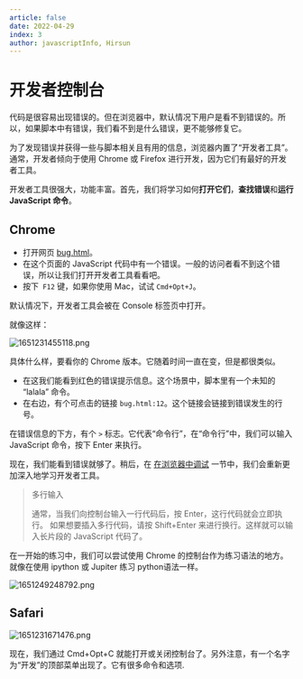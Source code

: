 ```yaml
---
article: false
date: 2022-04-29
index: 3
author: javascriptInfo, Hirsun
---
```


# 开发者控制台

代码是很容易出现错误的。但在浏览器中，默认情况下用户是看不到错误的。所以，如果脚本中有错误，我们看不到是什么错误，更不能够修复它。

为了发现错误并获得一些与脚本相关且有用的信息，浏览器内置了“开发者工具”。通常，开发者倾向于使用 Chrome 或 Firefox 进行开发，因为它们有最好的开发者工具。

开发者工具很强大，功能丰富。首先，我们将学习如何**打开它们**，**查找错误**和**运行 JavaScript 命令**。

## Chrome

- 打开网页 [bug.html](https://zh.javascript.info/article/devtools/bug.html)。
- 在这个页面的 JavaScript 代码中有一个错误。一般的访问者看不到这个错误，所以让我们打开开发者工具看看吧。
- 按下` F12` 键，如果你使用 Mac，试试 `Cmd+Opt+J`。

默认情况下，开发者工具会被在 Console 标签页中打开。

就像这样：

![1651231455118.png](https://pic.hanjiaming.com.cn/2022/04/29/cf93f3f5b37ff.png)

具体什么样，要看你的 Chrome 版本。它随着时间一直在变，但是都很类似。

- 在这我们能看到红色的错误提示信息。这个场景中，脚本里有一个未知的 “lalala” 命令。
- 在右边，有个可点击的链接 `bug.html:12`。这个链接会链接到错误发生的行号。

在错误信息的下方，有个 `>` 标志。它代表“命令行”，在“命令行”中，我们可以输入 JavaScript 命令，按下 Enter 来执行。

现在，我们能看到错误就够了。稍后，在 [在浏览器中调试](https://zh.javascript.info/debugging-chrome) 一节中，我们会重新更加深入地学习开发者工具。

> 多行输入
>
> 通常，当我们向控制台输入一行代码后，按 Enter，这行代码就会立即执行。
> 如果想要插入多行代码，请按 Shift+Enter 来进行换行。这样就可以输入长片段的 JavaScript 代码了。

在一开始的练习中，我们可以尝试使用 Chrome 的控制台作为练习语法的地方。就像在使用 ipython 或 Jupiter 练习 python语法一样。

![1651249248792.png](https://pic.hanjiaming.com.cn/2022/04/30/f439e41cc13cd.png)

## Safari

![1651231671476.png](https://pic.hanjiaming.com.cn/2022/04/29/8a064adb9b10e.png)

现在，我们通过 Cmd+Opt+C 就能打开或关闭控制台了。另外注意，有一个名字为“开发”的顶部菜单出现了。它有很多命令和选项.
